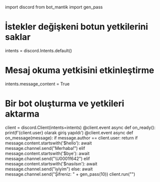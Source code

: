 import discord
from bot_mantik import gen_pass
# İstekler değişkeni botun yetkilerini saklar
intents = discord.Intents.default()
# Mesaj okuma yetkisini etkinleştirme
intents.message_content = True
# Bir bot oluşturma ve yetkileri aktarma
client = discord.Client(intents=intents)
@client.event
async def on_ready():
    print(f'{client.user} olarak giriş yapıldı')
@client.event
async def on_message(message):
    if message.author == client.user:
        return
    if message.content.startswith('$hello'):
        await message.channel.send("Merhaba!")
    elif message.content.startswith('$bye'):
        await message.channel.send("\U0001f642")
    elif message.content.startswith('$nasılsın'):
         await message.channel.send("iyiyim")
    else:
        await message.channel.send("Şifreniz: " + gen_pass(10))
client.run("")
